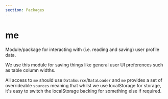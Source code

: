 ```yaml
---
section: Packages
---
```

# me

Module/package for interacting with (i.e. reading and saving) user profile
data.

We use this module for saving things like general user UI preferences such as
table column widths.

All access to `me` should use `DataSource`/`DataLoader` and `me` provides a set
of overrideable `sources` meaning that whilst we use localStorage for storage,
it's easy to switch the localStorage backing for something else if required.

